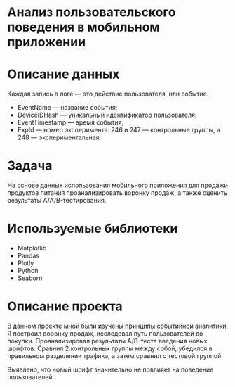 # Анализ пользовательского поведения в мобильном приложении
# Описание данных
Каждая запись в логе — это действие пользователя, или событие.
- EventName — название события;
- DeviceIDHash — уникальный идентификатор пользователя;
- EventTimestamp — время события;
- ExpId — номер эксперимента: 246 и 247 — контрольные группы, а 248 — экспериментальная.
# Задача
На основе данных использования мобильного приложения для продажи продуктов питания проанализировать воронку продаж, а также оценить результаты A/A/B-тестирования.
# Используемые библиотеки
- Matplotlib
- Pandas
- Plotly
- Python
- Seaborn
# Описание проекта
В данном проекте мной были изучены принципы событийной аналитики. Я построил воронку продаж, исследовал путь пользователей до покупки. Проанализировал результаты A/B-теста введения новых шрифтов. Сравнил 2 контрольных группы между собой, убедился в правильном разделении трафика, а затем сравнил с тестовой группой 

Выявлено, что новый шрифт значительно не повлияет на поведение пользователей.
